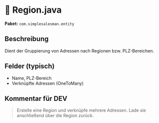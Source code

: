 # 📄 Region.java

**Paket:** `com.simplesalesman.entity`

## Beschreibung
Dient der Gruppierung von Adressen nach Regionen bzw. PLZ-Bereichen.

## Felder (typisch)
- Name, PLZ-Bereich
- Verknüpfte Adressen (OneToMany)

## Kommentar für DEV
> Erstelle eine Region und verknüpfe mehrere Adressen. Lade sie anschließend über die Region zurück.